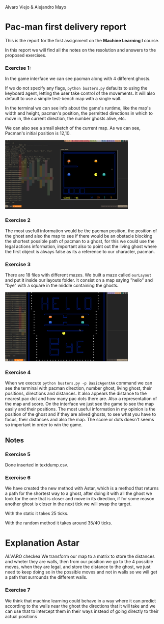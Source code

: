 Alvaro Viejo & Alejandro Mayo
# Pac-man first delivery report
This is the report for the first assignment on the **Machine Learning I** course. 

In this report we will find all the notes on the resolution and answers to the proposed exercises.

### Exercise 1:
In the game interface we can see pacman along with 4 different ghosts.

If we do not specify any flags, `python busters.py` defaults to using the keyboard agent, letting the user take control of the movements. It will also default to use a simple test-bench map with a single wall.

In the terminal we can see info about the game's runtime, like the map's width and height, pacman's position, the permitted directions in which to move in, the current direction, the number ghosts alive, etc.

We can also see a small sketch of the current map.
As we can see, Pacman's initial position is 12,10.

<img src="terminalAndGui.png" alt="terminalAndGui" width="400"/>

### Exercise 2
The most usefull information would be the pacman position, the position of the ghost and also the map to see if there would be an obstacle blocking the shortest possible path of pacman to a ghost, for this we could use the legal actions information, important also to point out the living ghost where the first object is always false as its a reference to our character, pacman.


### Exercise 3
There are 18 files with different mazes. 
We built a maze called `ourLayout` and put it inside our layouts folder. It consist on a map saying "hello" and "bye" with a square in the middle containing the ghosts.

<img src="ourLayoutImage.png" alt="ourLayoutImage" width="400"/>

### Exercise 4
When we execute  `python busters.py -p BasicAgentAA` command we can see the terminal with pacman direction, number ghost, living ghost, their positions, directions and distances. It also appears the distance to the nearest pac dot and how many pac dots there are. Also a representation of the map and score. On the interface we just see the game to see the map easily and their positions.
The most useful information in my opinion is the position of the ghost and if they are alived ghosts, to see what you have to focus, their distances and also the map. The score or dots doesn't seems so important in order to win the game.

## Notes

### Exercise 5

Done inserted in textdump.csv.

### Exercise 6

We have created the new method with Astar, which is a method that returns a path for the shortest way to a ghost, after doing it with all the ghost we look for the one that is closer and move in its direction, if for some reason another ghost is closer in the next tick we will swap the target.

With the static it takes 25 ticks.

With the random method it takes around 35/40 ticks.
# Explanation Astar
ALVARO checkea
We transform our map to a matrix to store the distances and wheter they are walls, then from our position we go to the 4 possible moves, when they are legal, and store the distance to the ghost, we just need to keep doing so in the possible moves and not in walls so we will get a path that surrounds the different walls.



### Exercise 7

We think that machine learning could behave in a way where it can predict according to the walls near the ghost the directions that it will take and we can use that to intercept them in their ways instead of going directly to their actual positions



